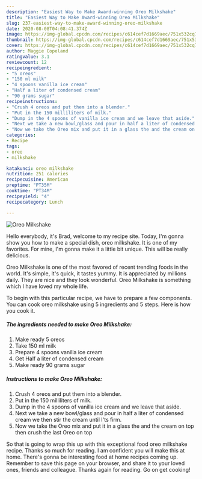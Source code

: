 ```yaml
---
description: "Easiest Way to Make Award-winning Oreo Milkshake"
title: "Easiest Way to Make Award-winning Oreo Milkshake"
slug: 237-easiest-way-to-make-award-winning-oreo-milkshake
date: 2020-08-08T04:08:41.374Z
image: https://img-global.cpcdn.com/recipes/c614cef7d1669aec/751x532cq70/oreo-milkshake-recipe-main-photo.jpg
thumbnail: https://img-global.cpcdn.com/recipes/c614cef7d1669aec/751x532cq70/oreo-milkshake-recipe-main-photo.jpg
cover: https://img-global.cpcdn.com/recipes/c614cef7d1669aec/751x532cq70/oreo-milkshake-recipe-main-photo.jpg
author: Maggie Copeland
ratingvalue: 3.1
reviewcount: 12
recipeingredient:
- "5 oreos"
- "150 ml milk"
- "4 spoons vanilla ice cream"
- "Half a liter of condensed cream"
- "90 grams sugar"
recipeinstructions:
- "Crush 4 oreos and put them into a blender."
- "Put in the 150 milliliters of milk."
- "Dump in the 4 spoons of vanilla ice cream and we leave that aside."
- "Next we take a new bowl/glass and pour in half a liter of condensed cream we then stir the cream until I&#39;ts firm."
- "Now we take the Oreo mix and put it in a glass the and the cream on top then crush the last Oreo on top"
categories:
- Recipe
tags:
- oreo
- milkshake

katakunci: oreo milkshake 
nutrition: 251 calories
recipecuisine: American
preptime: "PT35M"
cooktime: "PT34M"
recipeyield: "4"
recipecategory: Lunch

---
```



![Oreo Milkshake](https://img-global.cpcdn.com/recipes/c614cef7d1669aec/751x532cq70/oreo-milkshake-recipe-main-photo.jpg)

Hello everybody, it's Brad, welcome to my recipe site. Today, I'm gonna show you how to make a special dish, oreo milkshake. It is one of my favorites. For mine, I'm gonna make it a little bit unique. This will be really delicious.



Oreo Milkshake is one of the most favored of recent trending foods in the world. It's simple, it's quick, it tastes yummy. It is appreciated by millions daily. They are nice and they look wonderful. Oreo Milkshake is something which I have loved my whole life.


To begin with this particular recipe, we have to prepare a few components. You can cook oreo milkshake using 5 ingredients and 5 steps. Here is how you cook it.

<!--inarticleads1-->

##### The ingredients needed to make Oreo Milkshake:

1. Make ready 5 oreos
1. Take 150 ml milk
1. Prepare 4 spoons vanilla ice cream
1. Get Half a liter of condensed cream
1. Make ready 90 grams sugar




<!--inarticleads2-->

##### Instructions to make Oreo Milkshake:

1. Crush 4 oreos and put them into a blender.
1. Put in the 150 milliliters of milk.
1. Dump in the 4 spoons of vanilla ice cream and we leave that aside.
1. Next we take a new bowl/glass and pour in half a liter of condensed cream we then stir the cream until I&#39;ts firm.
1. Now we take the Oreo mix and put it in a glass the and the cream on top then crush the last Oreo on top




So that is going to wrap this up with this exceptional food oreo milkshake recipe. Thanks so much for reading. I am confident you will make this at home. There's gonna be interesting food at home recipes coming up. Remember to save this page on your browser, and share it to your loved ones, friends and colleague. Thanks again for reading. Go on get cooking!

